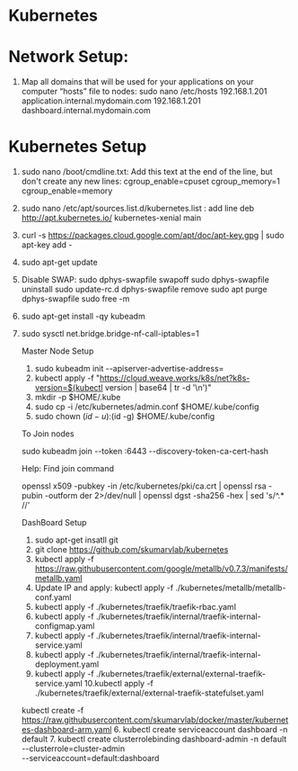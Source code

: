 # Kubernetes

# Network Setup:

1. Map all domains that will be used for your applications on your computer “hosts” file to nodes: sudo nano /etc/hosts
192.168.1.201 application.internal.mydomain.com
192.168.1.201 dashboard.internal.mydomain.com

# Kubernetes Setup
1. sudo nano /boot/cmdline.txt: Add this text at the end of the line, but don't create any new lines:
	cgroup_enable=cpuset cgroup_memory=1 cgroup_enable=memory
2. sudo nano /etc/apt/sources.list.d/kubernetes.list : add line
	deb http://apt.kubernetes.io/ kubernetes-xenial main
3. curl -s https://packages.cloud.google.com/apt/doc/apt-key.gpg | sudo apt-key add -
4. sudo apt-get update
5. Disable SWAP: 
	sudo dphys-swapfile swapoff
	sudo dphys-swapfile uninstall
	sudo update-rc.d dphys-swapfile remove
	sudo apt purge dphys-swapfile
	sudo free -m
6. sudo apt-get install -qy kubeadm
7. sudo sysctl net.bridge.bridge-nf-call-iptables=1 

	Master Node Setup

	1. sudo kubeadm init --apiserver-advertise-address=<IPAddress>
	2. kubectl apply -f "https://cloud.weave.works/k8s/net?k8s-version=$(kubectl version | base64 | tr -d '\n')"
	3. mkdir -p $HOME/.kube 
	4. sudo cp -i /etc/kubernetes/admin.conf $HOME/.kube/config 
	5. sudo chown $(id -u):$(id -g) $HOME/.kube/config
	
	To Join nodes
	
	sudo kubeadm join --token <token> <IPAddress>:6443 --discovery-token-ca-cert-hash <Hash>
	
	Help: Find join command
	
	openssl x509 -pubkey -in /etc/kubernetes/pki/ca.crt | openssl rsa -pubin -outform der 2>/dev/null | openssl dgst -sha256 -hex | sed 's/^.* //' 

	DashBoard Setup

	1. sudo apt-get insatll git
	2. git clone https://github.com/skumarvlab/kubernetes
	3. kubectl apply -f https://raw.githubusercontent.com/google/metallb/v0.7.3/manifests/metallb.yaml
	4. Update IP and apply: kubectl apply -f ./kubernetes/metallb/metallb-conf.yaml
	5. kubectl apply -f ./kubernetes/traefik/traefik-rbac.yaml
	6. kubectl apply -f ./kubernetes/traefik/internal/traefik-internal-configmap.yaml
	7. kubectl apply -f ./kubernetes/traefik/internal/traefik-internal-service.yaml
	8. kubectl apply -f ./kubernetes/traefik/internal/traefik-internal-deployment.yaml
	9. kubectl apply -f ./kubernetes/traefik/external/external-traefik-service.yaml
	10.kubectl apply -f ./kubernetes/traefik/external/external-traefik-statefulset.yaml
    
    kubectl create -f https://raw.githubusercontent.com/skumarvlab/docker/master/kubernetes-dashboard-arm.yaml
	6. kubectl create serviceaccount dashboard -n default
	7. kubectl create clusterrolebinding dashboard-admin -n default \
  --clusterrole=cluster-admin \
  --serviceaccount=default:dashboard

